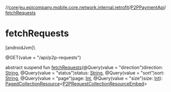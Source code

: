 //[core](../../../index.md)/[eu.epicompany.mobile.core.network.internal.retrofit](../index.md)/[P2PPaymentApi](index.md)/[fetchRequests](fetch-requests.md)

# fetchRequests

[androidJvm]\

@GET(value = &quot;/api/p2p-requests&quot;)

abstract suspend fun [fetchRequests](fetch-requests.md)(@Query(value = &quot;direction&quot;)direction: [String](https://kotlinlang.org/api/latest/jvm/stdlib/kotlin/-string/index.html), @Query(value = &quot;status&quot;)status: [String](https://kotlinlang.org/api/latest/jvm/stdlib/kotlin/-string/index.html), @Query(value = &quot;sort&quot;)sort: [String](https://kotlinlang.org/api/latest/jvm/stdlib/kotlin/-string/index.html), @Query(value = &quot;page&quot;)page: [Int](https://kotlinlang.org/api/latest/jvm/stdlib/kotlin/-int/index.html), @Query(value = &quot;size&quot;)size: [Int](https://kotlinlang.org/api/latest/jvm/stdlib/kotlin/-int/index.html)): [PagedCollectionResource](../../eu.epicompany.mobile.core.network.hypermedia/-paged-collection-resource/index.md)&lt;[P2PRequestCollectionResourceEmbed](../../eu.epicompany.mobile.core.network.model.p2ppayment/-p2-p-request-collection-resource-embed/index.md)&gt;
